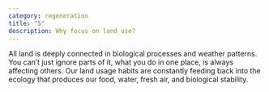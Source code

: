 ```yaml
---
category: regeneration
title: "5"
description: Why focus on land use?
---
```

All land is deeply connected in biological processes and weather patterns. You can’t just ignore parts of it, what you do in one place, is always affecting others. Our land usage habits are constantly feeding back into the ecology that produces our food, water, fresh air, and biological stability.
